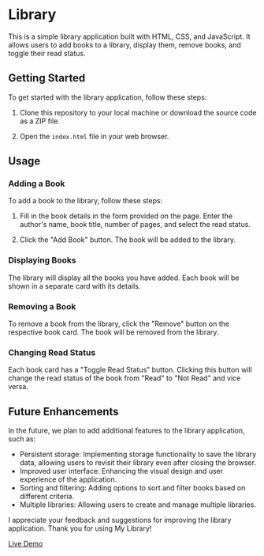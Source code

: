 # Library

This is a simple library application built with HTML, CSS, and JavaScript. It allows users to add books to a library, display them, remove books, and toggle their read status.

## Getting Started

To get started with the library application, follow these steps:

1. Clone this repository to your local machine or download the source code as a ZIP file.

2. Open the `index.html` file in your web browser.

## Usage

### Adding a Book

To add a book to the library, follow these steps:

1. Fill in the book details in the form provided on the page. Enter the author's name, book title, number of pages, and select the read status.

2. Click the "Add Book" button. The book will be added to the library.

### Displaying Books

The library will display all the books you have added. Each book will be shown in a separate card with its details.

### Removing a Book

To remove a book from the library, click the "Remove" button on the respective book card. The book will be removed from the library.

### Changing Read Status

Each book card has a "Toggle Read Status" button. Clicking this button will change the read status of the book from "Read" to "Not Read" and vice versa.

## Future Enhancements

In the future, we plan to add additional features to the library application, such as:

- Persistent storage: Implementing storage functionality to save the library data, allowing users to revisit their library even after 
  closing the browser.
- Improved user interface: Enhancing the visual design and user experience of the application.
- Sorting and filtering: Adding options to sort and filter books based on different criteria.
- Multiple libraries: Allowing users to create and manage multiple libraries.

I appreciate your feedback and suggestions for improving the library application. Thank you for using My Library!

[Live Demo](https://schismond.github.io/Library/)
